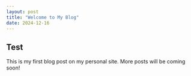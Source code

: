 ```yaml
---
layout: post
title: "Welcome to My Blog"
date: 2024-12-16
---
```


## Test

This is my first blog post on my personal site. More posts will be coming soon!